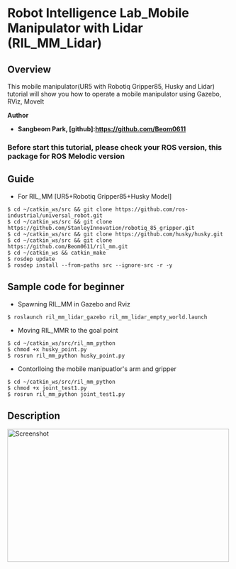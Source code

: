 # Robot Intelligence Lab_Mobile Manipulator with Lidar (RIL_MM_Lidar)
 
## Overview
This mobile manipulator(UR5 with Robotiq Gripper85, Husky and Lidar) tutorial will show you how to operate a mobile manipulator using Gazebo, RViz, MoveIt



**Author**   
- **Sangbeom Park, [github]:https://github.com/Beom0611**  

### Before start this tutorial, please check your ROS version, this package for ROS Melodic version



## Guide

- For RIL_MM
[UR5+Robotiq Gripper85+Husky Model]  
```
$ cd ~/catkin_ws/src && git clone https://github.com/ros-industrial/universal_robot.git
$ cd ~/catkin_ws/src && git clone https://github.com/StanleyInnovation/robotiq_85_gripper.git
$ cd ~/catkin_ws/src && git clone https://github.com/husky/husky.git
$ cd ~/catkin_ws/src && git clone https://github.com/Beom0611/ril_mm.git
$ cd ~/catkin_ws && catkin_make
$ rosdep update
$ rosdep install --from-paths src --ignore-src -r -y
```


## Sample code for beginner 
- Spawning RIL_MM in Gazebo and Rviz 
```  
$ roslaunch ril_mm_lidar_gazebo ril_mm_lidar_empty_world.launch
```
- Moving RIL_MMR to the goal point  
``` 
$ cd ~/catkin_ws/src/ril_mm_python   
$ chmod +x husky_point.py
$ rosrun ril_mm_python husky_point.py 
```
- Contorlloing the mobile manipuatlor's arm and gripper   
```
$ cd ~/catkin_ws/src/ril_mm_python
$ chmod +x joint_test1.py
$ rosrun ril_mm_python joint_test1.py 
```




## Description    

<img width="500" height="300" src="https://user-images.githubusercontent.com/78074831/109133146-08b8df80-7798-11eb-98a7-53325b398b83.png"  alt="Screenshot" title="Screenshot">
